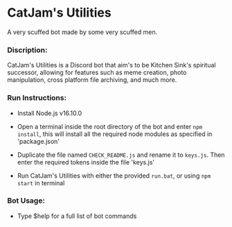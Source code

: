 # CatJam's Utilities

A very scuffed bot made by some very scuffed men.

### Discription:

CatJam's Utilities is a Discord bot that aim's to be Kitchen Sink's spiritual successor, allowing for features such as meme creation, photo manipulation, cross platform file archiving, and much more.

### Run Instructions:

- Install Node.js v16.10.0

- Open a terminal inside the root directory of the bot and enter ``npm install``, this will install all the required node modules as specified in 'package.json'

- Duplicate the file named ``CHECK_README.js`` and rename it to ``keys.js``. Then enter the required tokens inside the file 'keys.js'

- Run CatJam's Utilities with either the provided ``run.bat``, or using ``npm start`` in terminal

### Bot Usage:

- Type $help for a full list of bot commands
